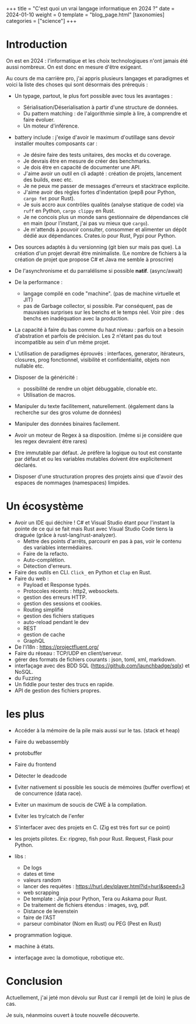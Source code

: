 +++
title = "C'est quoi un vrai langage informatique en 2024 ?"
date = 2024-01-10
weight = 0
template = "blog_page.html"
[taxonomies]
categories = ["science"]
+++

# Introduction

On est en 2024 : l'informatique et les choix technologiques n'ont jamais été aussi nombreux.
On est donc en mesure d'être exigeant.

Au cours de ma carrière pro, j'ai appris plusieurs langages et paradigmes et voici la liste des choses qui sont désormais des prérequis :

- Un typage, partout, le plus fort possible avec tous les avantages :
    - Sérialisation/Déserialisation à partir d'une structure de données.
    - Du pattern matching : de l'algorithmie simple à lire, à comprendre et faire évoluer.
    - Un moteur d'inférence.

- battery include : j'exige d'avoir le maximum d'outillage sans devoir installer moultes composants car : 
    - Je désire faire des tests unitaires, des mocks et du coverage.
    - Je devrais être en mesure de créer des benchmarks.
    - Je dois être en capacité de documenter une API.
    - J'aime avoir un outil en cli adapté : création de projets, lancement des builds, exec etc.
    - Je ne peux me passer de messages d'erreurs et stacktrace explicite.
    - J'aime avoir des règles fortes d'indentation (pep8 pour Python, `cargo fmt` pour Rust).
    - Je suis accro aux contrôles qualités (analyse statique de code) via `ruff` en Python, `cargo clippy` en Rust.
    - Je ne concois plus un monde sans gestionnaire de dépendances clé en main (pour l'instant, j'ai pas vu mieux que `cargo`).
    - Je m'attends à pouvoir consulter, consommer et alimenter un dépôt dédié aux dépendances. Crates.io pour Rust, Pypi pour Python.

- Des sources adaptés à du versionning (git bien sur mais pas que). La création d'un projet devrait être minimaliste. (Le nombre de fichiers à la création de projet que propose C# et Java me semble à proscrire)

- De l'asynchronisme et du parralélisme si possible **natif**. (async/await)

- De la performance :
    - langage compilé en code "machine". (pas de machine virtuelle et JIT)
    - pas de Garbage collector, si possible. Par conséquent, pas de mauvaises surprises sur les benchs et le temps réel.
    Voir pire : des benchs en inadéquation avec la production.

- La capacité à faire du bas comme du haut niveau : parfois on a besoin d'abstration et parfois de précision.
Les 2 n'étant pas du tout incompatible au sein d'un même projet.

- L'utilisation de paradigmes éprouvés : interfaces, generator, itérateurs, closures, prog fonctionnel, visibilité et confidentialité, objets non nullable etc.

- Disposer de la généricité :
    - possibilité de rendre un objet débuggable, clonable etc.
    - Utilisation de macros.

- Manipuler du texte facilitement, naturellement. (également dans la recherche sur des gros volume de données)
- Manipuler des données binaires facilement.
- Avoir un moteur de Regex à sa disposition. (même si je considère que les regex devraient être rares)
- Etre immutable par défaut. Je préfère la logique ou tout est constante par défaut et ou les variables mutables doivent être explicitement déclarés.
- Disposer d'une structuration propres des projets ainsi que d'avoir des espaces de nommages (namespaces) limpides.

# Un écosystème

- Avoir un IDE qui déchire !
C# et Visual Studio étant pour l'instant la pointe de ce qui se fait mais Rust avec Visual Studio Code tiens la draguée (grâce à rust-lang/rust-analyzer).
    - Mettre des points d'arrêts, parcourir en pas à pas, voir le contenu des variables intermédiaires.
    - Faire de la refacto.
    - Auto-complétion.
    - Détection d'erreurs.
- Faire des outils en CLI. `Click_` en Python et `Clap` en Rust.
- Faire du web :
    - Payload et Response typés.
    - Protocoles récents : http2, websockets.
    - gestion des erreurs HTTP.
    - gestion des sessions et cookies.
    - Routing simplifié
    - gestion des fichiers statiques
    - auto-reload pendant le dev
    - REST
    - gestion de cache
    - GraphQL
- De l'i18n : https://projectfluent.org/
- Faire du réseau : TCP/UDP en client/serveur.
- gérer des formats de fichiers courants : json, toml, xml, markdown.
- interfaçage avec des BDD SQL (https://github.com/launchbadge/sqlx) et NoSQL.
- du Fuzzing
- Un fiddle pour tester des trucs en rapide.
- API de gestion des fichiers propres.

# les plus

- Accéder à la mémoire de la pile mais aussi sur le tas. (stack et heap)
- Faire du webassembly
- protobuffer
- Faire du frontend
- Détecter le deadcode
- Eviter nativement si possible les soucis de mémoires (buffer overflow) et de concurrence (data race).
- Eviter un maximum de soucis de CWE à la compilation.
- Eviter les try/catch de l'enfer
- S'interfacer avec des projets en C. (Zig est très fort sur ce point)

- les projets pilotes. Ex: ripgrep, fish pour Rust. Request, Flask pour Python.

- libs :
    - De logs
    - dates et time
    - valeurs random
    - lancer des requètes : https://hurl.dev/player.html?id=hurl&speed=3
    - web scrapping
    - De template : Jinja pour Python, Tera ou Askama pour Rust.
    - De traitement de fichiers étendus : images, svg, pdf.
    - Distance de levenstein
    - faire de l'AST
    - parseur combinator (Nom en Rust) ou PEG (Pest en Rust)

- programmation logique.
- machine à états.

- interfaçage avec la domotique, robotique etc.

# Conclusion

Actuellement, j'ai jeté mon dévolu sur Rust car il rempli (et de loin) le plus de cas.

Je suis, néanmoins ouvert à toute nouvelle découverte.
